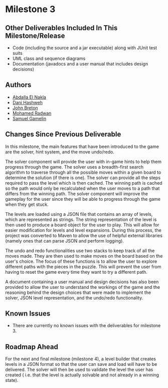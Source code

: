 # Milestone 3

## Other Deliverables Included In This Milestone/Release

- Code (including the source and a jar executable) along with JUnit test suits
- UML class and sequence diagrams
- Documentation (javadocs and a user manual that includes design decisions)

## Authors

- [Abdalla El Nakla](mailto:abdallaelnakla@cmail.carleton.ca)
- [Dani Hashweh](mailto:danihashweh@cmail.carleton.ca)
- [John Breton](mailto:johnbreton@cmail.carleton.ca)
- [Mohamed Radwan](mailto:mohamedradwan@cmail.carleton.ca)
- [Samuel Gamelin](mailto:samuelgamelin@cmail.carleton.ca)

## Changes Since Previous Deliverable

In this milestone, the main features that have been introduced to the game are the solver, hint system, and the move
undo/redo.

The solver component will provide the user with in-game hints to help them progress through the game. The solver uses a
breadth-first search algorithm to traverse through all the possible moves within a given board to determine the
solution (if there is one). The solver can provide all the steps required to pass the level which is then cached. The
winning path is cached so the path would only be recalculated when the user moves to a path that differs from the
winning path. The solver component will improve the gameplay for the user since they will be able to progress through
the game when they get stuck.

The levels are loaded using a JSON file that contains an array of levels, which are represented as strings. The string
representation of the level is then used to produce a board object for the user to play. This will allow for easier
modification for levels and level expansions. During this process, the project was converted to Maven to allow the use
of helpful external libraries (namely ones that can parse JSON and perform logging).

The undo and redo functionalities use two stacks to keep track of all the moves made. They are then used to make moves
on the board based on the user's choice. The focus of these functions is to allow the user to explore different paths
with the pieces in the puzzle. This will prevent the user from having to reset the game every time they want to try a
different path.

A document containing a user manual and design decisions has also been provided to allow the user to understand the
workings of the game and the reasoning behind the design choices that were made to implement the solver, JSON level
representation, and the undo/redo functionality.

## Known Issues

- There are currently no known issues with the deliverables for milestone 3.

## Roadmap Ahead

For the next and final milestone (milestone 4), a level builder that creates levels in a JSON format so that the user
can save and load will have to be delivered. The solver will then be used to validate the level the user has created (
i.e. that the level is actually solvable and not already in a winning state).

